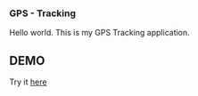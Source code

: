 ### GPS - Tracking

Hello world.
This is my GPS Tracking application. 

## DEMO

Try it [here](https://deynnialmazan.github.io/gps/)